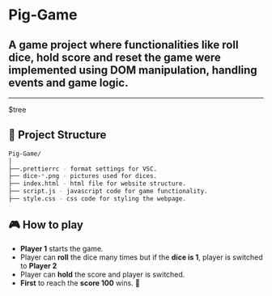 # Pig-Game
## A game project where functionalities like roll dice, hold score and reset the game were implemented using DOM manipulation, handling events and game logic.
---------------------------------------------------------------------------------------------------------------
$tree
## 📁 Project Structure
```bash
Pig-Game/
│
├──.prettierrc - format settings for VSC.
├── dice-*.png - pictures used for dices.
├── index.html - html file for website structure.
├── script.js - javascript code for game functionality.
├── style.css - css code for styling the webpage.
```
## 🎮 How to play
- __Player 1__ starts the game.
- Player can **roll** the dice many times but if the **dice is 1**, player is switched to **Player 2**
- Player can **hold** the score and player is switched.
- **First** to reach the **score 100** wins. 🎉
